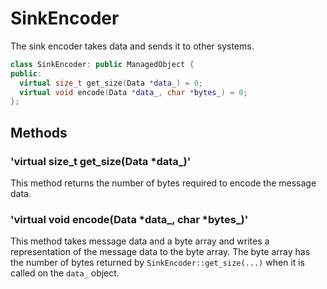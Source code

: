 # SinkEncoder

The sink encoder takes data and sends it to other systems.

```c++
class SinkEncoder: public ManagedObject {
public:
  virtual size_t get_size(Data *data_) = 0;
  virtual void encode(Data *data_, char *bytes_) = 0;
};
```

## Methods

### 'virtual size_t get_size(Data *data_)'

This method returns the number of bytes required to encode the message
data.

### 'virtual void encode(Data *data_, char *bytes_)'

This method takes message data and a byte array and writes a
representation of the message data to the byte array. The byte array
has the number of bytes returned by `SinkEncoder::get_size(...)` when
it is called on the `data_` object.
